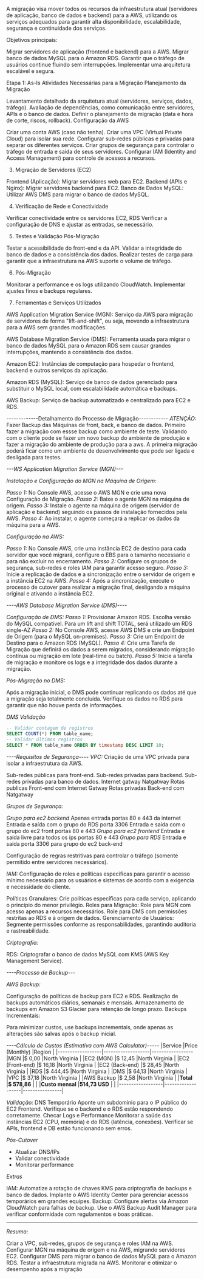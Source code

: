 A migração visa mover todos os recursos da infraestrutura atual (servidores de aplicação, banco de dados e backend) para a AWS, utilizando os serviços adequados para garantir alta disponibilidade, escalabilidade, segurança e continuidade dos serviços.

Objetivos principais:

Migrar servidores de aplicação (frontend e backend) para a AWS.
Migrar banco de dados MySQL para o Amazon RDS.
Garantir que o tráfego de usuários continue fluindo sem interrupções.
Implementar uma arquitetura escalável e segura.


 Etapa 1: As-Is
Atividades Necessárias para a Migração
Planejamento da Migração

Levantamento detalhado da arquitetura atual (servidores, serviços, dados, tráfego).
Avaliação de dependências, como comunicação entre servidores, APIs e o banco de dados.
Definir o planejamento de migração (data e hora de corte, riscos, rollback).
Configuração da AWS

Criar uma conta AWS (caso não tenha).
Criar uma VPC (Virtual Private Cloud) para isolar sua rede.
Configurar sub-redes públicas e privadas para separar os diferentes serviços.
Criar grupos de segurança para controlar o tráfego de entrada e saída de seus servidores.
Configurar IAM (Identity and Access Management) para controle de acessos a recursos.

3. Migração de Servidores (EC2)

Frontend (Aplicação): Migrar servidores web para EC2.
Backend (APIs e Nginx): Migrar servidores backend para EC2.
Banco de Dados MySQL: Utilizar AWS DMS para migrar o banco de dados MySQL.

4. Verificação de Rede e Conectividade

Verificar conectividade entre os servidores EC2, RDS
Verificar a configuração de DNS e ajustar as entradas, se necessário.

5. Testes e Validação Pós-Migração

Testar a acessibilidade do front-end e da API.
Validar a integridade do banco de dados e a consistência dos dados.
Realizar testes de carga para garantir que a infraestrutura na AWS suporte o volume de tráfego.

6. Pós-Migração

Monitorar a performance e os logs utilizando CloudWatch.
Implementar ajustes finos e backups regulares.

7. Ferramentas e Serviços Utilizados

AWS Application Migration Service (MGN):
Serviço da AWS para migração de servidores de forma "lift-and-shift", ou seja, movendo a infraestrutura para a AWS sem grandes modificações.

AWS Database Migration Service (DMS):
Ferramenta usada para migrar o banco de dados MySQL para o Amazon RDS sem causar grandes interrupções, mantendo a consistência dos dados.

Amazon EC2:
Instâncias de computação para hospedar o frontend, backend e outros serviços da aplicação.

Amazon RDS (MySQL):
Serviço de banco de dados gerenciado para substituir o MySQL local, com escalabilidade automática e backups.

AWS Backup:
Serviço de backup automatizado e centralizado para EC2 e RDS.

 -------------Detalhamento do Processo de Migração------------
 *ATENÇÃO:*
 Fazer Backup das Máquinas de front, back, e banco de dados.
 Primeiro fazer a migração com essse backup como ambiente de teste.
 Validando com o cliente pode se fazer um novo backup do ambiente de produção e fazer a migração do ambiente de produção para a aws. A primeira migração poderá ficar como um ambiente de desenvolvimento que pode ser ligada e desligada para testes.

*---WS Application Migration Service (MGN)---*

*Instalação e Configuração do MGN na Máquina de Origem:*

*Passo 1:* No Console AWS, acesse o AWS MGN e crie uma nova Configuração de Migração.
*Passo 2:* Baixe o agente MGN na máquina de origem.
*Passo 3:* Instale o agente na máquina de origem (servidor de aplicação e backend) seguindo os passos de instalação fornecidos pela AWS.
*Passo 4:* Ao instalar, o agente começará a replicar os dados da máquina para a AWS.

*Configuração na AWS:*

*Passo 1:* No Console AWS, crie uma instância EC2 de destino para cada servidor que você migrará, configure o EBS para o tamanho necessario e para não excluir no encerramento.
*Passo 2:* Configure os grupos de segurança, sub-redes e roles IAM para garantir acesso seguro.
*Passo 3:* Inicie a replicação de dados e a sincronização entre o servidor de origem e a instância EC2 na AWS.
*Passo 4:* Após a sincronização, execute o processo de cutover para realizar a migração final, desligando a máquina original e ativando a instância EC2.


*----AWS Database Migration Service (DMS)----*

*Configuração de DMS:*
*Passo 1:* Provisionar Amazon RDS. Escolha versão do MySQL compatível.
Para um lift and shift TOTAL, será utilizado um RDS single-AZ
*Passo 2:* No Console AWS, acesse AWS DMS e crie um Endpoint de Origem (para o MySQL on-premises).
*Passo 3:* Crie um Endpoint de Destino para o Amazon RDS (MySQL).
*Passo 4:* Crie uma Tarefa de Migração que definirá os dados a serem migrados, considerando migração contínua ou migração em lote (real-time ou batch).
*Passo 5:* Inicie a tarefa de migração e monitore os logs e a integridade dos dados durante a migração.

*Pós-Migração no DMS:*

Após a migração inicial, o DMS pode continuar replicando os dados até que a migração seja totalmente concluída.
Verifique os dados no RDS para garantir que não houve perda de informações.

*DMS Validação*

```sql
-- Validar contagem de registros
SELECT COUNT(*) FROM table_name;
-- Validar últimos registros
SELECT * FROM table_name ORDER BY timestamp DESC LIMIT 10;
```

*----Requisitos de Segurança----*
*VPC:*
 Criação de uma VPC privada para isolar a infraestrutura da AWS.

Sub-redes públicas para front-end.
Sub-redes privadas para backend.
Sub-redes privadas para banco de dados.
Internet gatway
Natgatway
Rotas publicas Front-end com Internet Gatway
Rotas privadas Back-end com Natgatway

*Grupos de Segurança:*

*Grupo para ec2 backend*
Apenas entrada portas 80 e 443 da internet
Entrada e saída com o grupo do RDS porta 3306
Entrada e saída com o grupo do ec2 front portas 80 e 443
*Grupo para ec2 frontend*
Entrada e saída livre para todos os ips portas 80 e 443
*Grupo para RDS*
Entrada e saída porta 3306 para grupo do ec2 back-end

Configuração de regras restritivas para controlar o tráfego (somente permitido entre servidores necessários).

*IAM:*
Configuração de roles e políticas específicas para garantir o acesso mínimo necessário para os usuários e sistemas de acordo com a exigencia e necessidade do cliente.

Políticas Granulares: Crie políticas específicas para cada serviço, aplicando o princípio do menor privilégio.
Roles para Migração:
Role para MGN com acesso apenas a recursos necessários.
Role para DMS com permissões restritas ao RDS e à origem de dados.
Gerenciamento de Usuários: Segmente permissões conforme as responsabilidades, garantindo auditoria e rastreabilidade.


*Criptografia:*

RDS:
 Criptografar o banco de dados MySQL com KMS (AWS Key Management Service).

*----Processo de Backup---*

*AWS Backup:*

Configuração de políticas de backup para EC2 e RDS.
Realização de backups automáticos diários, semanais e mensais.
Armazenamento de backups em Amazon S3 Glacier para retenção de longo prazo.
Backups Incrementais:

Para minimizar custos, use backups incrementais, onde apenas as alterações são salvas após o backup inicial.


*----Cálculo de Custos (Estimativa com AWS Calculator)-----*
|Service           |Price (Monthly)    |Region          |
|------------------|-------------------|-----------------
|MGN               |$ 0,00             |North Virginia  |
|EC2 (MGN)         |$ 12,45            |North Virginia  |
|EC2 (Front-end)   |$ 16,18            |North Virginia  |
|EC2 (Back-end)    |$ 28,45            |North Virginia  |
|RDS               |$ 444,45           |North Virginia  |
|DMS               |$ 64,13            |North Virginia  |
|VPC               |$ 37,18            |North Virginia  |
|AWS Backup        |$ 2,58             |North Virginia  |
|**Total**         |**$ 578,86**       |                |
|**Custo mensal**  |**514,73 USD**     |                |
|------------------|-------------------|----------------|

*Validação:*
DNS Temporário
Aponte um subdomínio para o IP público do EC2 Frontend.
Verifique se o backend e o RDS estão respondendo corretamente.
Checar Logs e Performance
Monitorar a saúde das instâncias EC2 (CPU, memória) e do RDS (latência, conexões).
Verificar se APIs, frontend e DB estão funcionando sem erros.

*Pós-Cutover*  
- Atualizar DNS/IPs  
- Validar conectividade  
- Monitorar performance  

*Extras*

IAM:
Automatize a rotação de chaves KMS para criptografia de backups e banco de dados.
Implante o AWS Identity Center para gerenciar acessos temporários em grandes equipes.
Backup:
Configure alertas via Amazon CloudWatch para falhas de backup.
Use o AWS Backup Audit Manager para verificar conformidade com regulamentos e boas práticas.

------------------------------------------
*Resumo:*

Criar a VPC, sub-redes, grupos de segurança e roles IAM na AWS.
Configurar MGN na máquina de origem e na AWS, migrando servidores EC2.
Configurar DMS para migrar o banco de dados MySQL para o Amazon RDS.
Testar a infraestrutura migrada na AWS.
Monitorar e otimizar o desempenho após a migração
